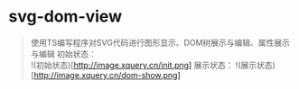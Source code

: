 # svg-dom-view 

>  使用TS编写程序对SVG代码进行图形显示、DOM树展示与编辑、属性展示与编辑
初始状态：  
!(初始状态)[http://image.xquery.cn/init.png]
展示状态： 
!(展示状态)[http://image.xquery.cn/dom-show.png]
